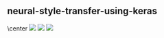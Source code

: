 ## neural-style-transfer-using-keras

\center ![](https://raw.githubusercontent.com/massquantity/neural-style-transfer-using-keras/master/image/8.png)
![](https://raw.githubusercontent.com/massquantity/neural-style-transfer-using-keras/master/image/9.png)
![](https://raw.githubusercontent.com/massquantity/neural-style-transfer-using-keras/master/image/10.png)
